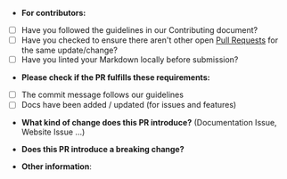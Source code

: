 - **For contributors:**

- [ ] Have you followed the guidelines in our Contributing document?
- [ ] Have you checked to ensure there aren't other open [Pull Requests](../../../pulls) for the same update/change?
- [ ] Have you linted your Markdown locally before submission?

- **Please check if the PR fulfills these requirements:**

- [ ] The commit message follows our guidelines
- [ ] Docs have been added / updated (for issues and features)

- **What kind of change does this PR introduce?** (Documentation Issue, Website Issue ...)

- **Does this PR introduce a breaking change?**

- **Other information**:
